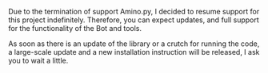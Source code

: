 Due to the termination of support Amino.py, I decided to resume support for this project indefinitely.
Therefore, you can expect updates, and full support for the functionality of the Bot and tools.

As soon as there is an update of the library or a crutch for running the code, a large-scale update and a new installation instruction will be released, I ask you to wait a little.
